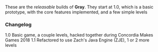 These are the *releasable* builds of **Gray**. They start at 1.0, which is a basic prototype, with the core features implemented, and a few simple levels

### Changelog
1.0 Basic game, a couple levels, hacked together during Concordia Makes Games 2018
1.1 Refactored to use Zach's Java Engine (ZJE), 1 or 2 more levels